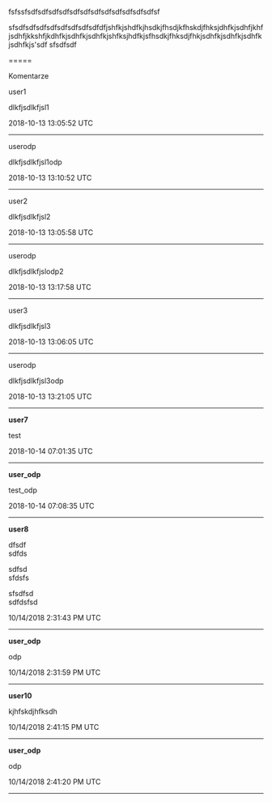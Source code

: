 
fsfssfsdfsdfsdfsdfsdfsdfsdfsdfsdfsdfsdfsdfsf

sfsdfsdfsdfsdfsdfsdfsdfsdfdfjshfkjshdfkjhsdkjfhsdjkfhskdjfhksjdhfkjsdhfjkhfjsdhfjkkshfjkdhfkjsdhfkjsdhfkjshfksjhdfkjsfhsdkjfhksdjfhkjsdhfkjsdhfkjsdhfkjsdhfkjs'sdf
sfsdfsdf

=====

Komentarze

user1

dlkfjsdlkfjsl1

2018-10-13 13:05:52 UTC

---
<p />

userodp

dlkfjsdlkfjsl1odp

2018-10-13 13:10:52 UTC

---
<p />

user2

dlkfjsdlkfjsl2

2018-10-13 13:05:58 UTC

---
<p />

userodp

dlkfjsdlkfjslodp2

2018-10-13 13:17:58 UTC

---
<p />

user3

dlkfjsdlkfjsl3

2018-10-13 13:06:05 UTC

---
<p />

userodp

dlkfjsdlkfjsl3odp

2018-10-13 13:21:05 UTC

---
<p />

**user7**

test

2018-10-14 07:01:35 UTC

---
<p />

**user_odp**

test_odp

2018-10-14 07:08:35 UTC

---
<p />

**user8**

dfsdf\
sdfds

sdfsd\
sfdsfs

sfsdfsd\
sdfdsfsd

10/14/2018 2:31:43 PM UTC

---
<p />

**user_odp**

odp

10/14/2018 2:31:59 PM UTC

---
<p />

**user10**

kjhfskdjhfksdh

10/14/2018 2:41:15 PM UTC

---
<p />

**user_odp**

odp

10/14/2018 2:41:20 PM UTC

---
<p />
